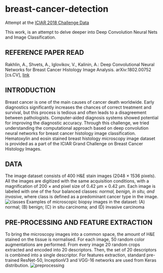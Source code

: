 # breast-cancer-detection
Attempt at the [ICIAR 2018 Challenge Data](https://iciar2018-challenge.grand-challenge.org/)

This work, is an attempt to delve deeper into Deep Convolution Neural Nets and Image Classification.

## REFERENCE PAPER READ
Rakhlin, A., Shvets, A., Iglovikov, V., Kalinin, A.: Deep Convolutional Neural Networks for Breast Cancer Histology Image Analysis. arXiv:1802.00752 [cs.CV], [link](https://arxiv.org/abs/1802.00752)

## INTRODUCTION
Breast cancer is one of the main causes of cancer death worldwide. Early diagnostics significantly increases the chances of correct treatment and survival, but this process is tedious and often leads to a disagreement between pathologists. Computer-aided diagnosis systems showed potential for improving the diagnostic accuracy. Through this challenge, we tried understanding the computational approach based on deep convolution neural networks for breast cancer histology image classification. Hematoxylin and eosin stained breast histology microscopy image dataset is provided as a part of the ICIAR Grand Challenge on Breast Cancer Histology Images.

## DATA
The image dataset consists of 400 H&E stain images (2048 × 1536 pixels). All the images are digitized with the same acquisition conditions, with a magnification of 200 × and pixel size of 0.42 µm × 0.42 µm. Each image is labeled with one of the four balanced classes: *normal, benign, in situ, and invasive*, where class is defined as a predominant cancer type in the image.
![classes](https://github.com/vavaidya/breast-cancer-detection/blob/master/class_example.png)
Examples of microscopic biopsy images in the dataset: (A) normal; (B) benign; (C) in situ carcinoma; and (D) invasive carcinoma

## PRE-PROCESSING AND FEATURE EXTRACTION
To bring the microscopy images into a common space, the amount of H&E stained on the tissue is normalised. For each image, 50 random color augmentations are performed. From every image 20 random crops extracted and encoded into 20 descriptors. Then, the set of 20 descriptors is combined into a single descriptor. For features extraction, standard pre-trained ResNet-50, InceptionV3 and VGG-16 networks are used from Keras distribution.
![preprocessing](https://github.com/vavaidya/breast-cancer-detection/blob/master/Preprocessing_pipeline.png)
